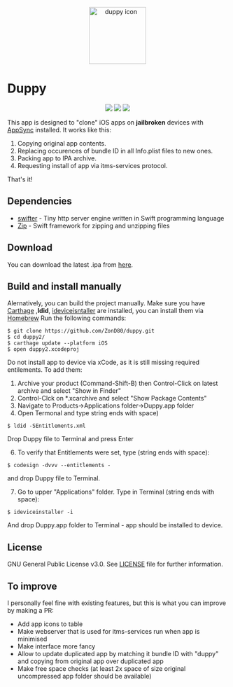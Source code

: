 <p align="center">
  <img src="https://user-images.githubusercontent.com/273057/82735535-1f269c00-9d2b-11ea-827d-5ee252f21ba9.png" alt="duppy icon" title="duppy" height="130"/>
</p>

#  Duppy

<p align="center">
  <img src="https://img.shields.io/badge/PRs-welcome-green"/>
  <img src="https://img.shields.io/github/license/ZonD80/duppy"/>
  <img src="https://img.shields.io/github/issues/ZonD80/duppy"/>
</p>

This app is designed to "clone" iOS apps on **jailbroken** devices with [AppSync](https://cydia.akemi.ai/?page/net.angelxwind.appsyncunified) installed.
It works like this:

1. Copying original app contents.
2. Replacing occurences of bundle ID in all Info.plist files to new ones.
3. Packing app to IPA archive.
4. Requesting install of app via itms-services protocol.

That's it!

## Dependencies
* [swifter](https://github.com/httpswift/swifter) - Tiny http server engine written in Swift programming language
* [Zip](https://github.com/marmelroy/Zip) - Swift framework for zipping and unzipping files

## Download
You can download the latest .ipa from [here](https://github.com/ZonD80/duppy/releases).

## Build and install manually


Alernatively, you can build the project manually. 
Make sure you have [Carthage](https://github.com/Carthage/Carthage) ,**ldid**, [ideviceisntaller](https://github.com/libimobiledevice/ideviceinstaller) are installed, you can install them via [Homebrew](https://github.com/Homebrew)
Run the following commands:
```
$ git clone https://github.com/ZonD80/duppy.git
$ cd duppy2/
$ carthage update --platform iOS
$ open duppy2.xcodeproj
```

Do not install app to device via xCode, as it is still missing required entilements. To add them:
1. Archive your product (Command-Shift-B) then Control-Click on latest archive and select "Show in Finder"
2. Control-Clck on *.xcarchive and select "Show Package Contents"
3. Navigate to Products->Applications folder->Duppy.app folder
4. Open Termonal and type string ends with space)
```
$ ldid -SEntitlements.xml 
```
Drop Duppy file to Terminal and press Enter

6. To verify that Entitlements were set, type (string ends with space):
```
$ codesign -dvvv --entitlements - 
```
and drop Duppy file to Terminal.

7. Go to upper "Applications" folder. Type in Terminal  (string ends with space):
```
$ ideviceinstaller -i 
```

And drop Duppy.app folder to Terminal - app should be installed to device.

## License
GNU General Public License v3.0. See [LICENSE](LICENSE) file for further information.

## To improve
I personally feel fine with existing features, but this is what you can improve by making a PR:

* Add app icons to table
* Make webserver that is used for itms-services run when app is minimised
* Make interface more fancy
* Allow to update duplicated app by matching it bundle ID with "duppy" and copying from original app over duplicated app
* Make free space checks (at least 2x space of size original uncompressed app folder should be available)
